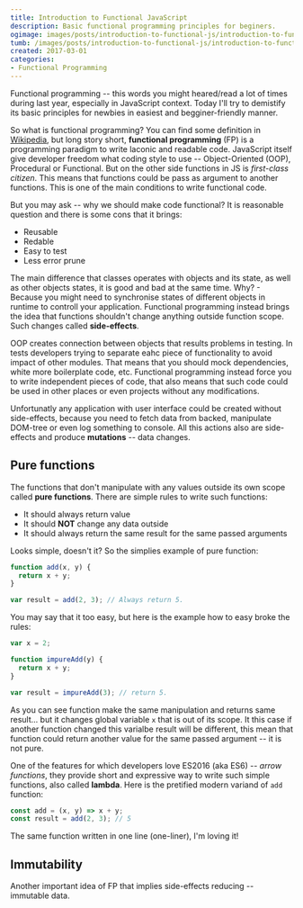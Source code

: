 ```yaml
---
title: Introduction to Functional JavaScript
description: Basic functional programming principles for beginers.
ogimage: images/posts/introduction-to-functional-js/introduction-to-functional-js-og.jpg
tumb: /images/posts/introduction-to-functional-js/introduction-to-functional-js
created: 2017-03-01
categories:
- Functional Programming
---
```

Functional programming -- this words you might heared/read a lot of times during last year, especially in JavaScript context. Today I'll try to demistify its basic principles for newbies in easiest and begginer-friendly manner.

So what is functional programming? You can find some definition in [Wikipedia](https://en.wikipedia.org/wiki/Functional_programming), but long story short, **functional programming** (FP) is a programming paradigm to write laconic and readable code. JavaScript itself give developer freedom what coding style to use -- Object-Oriented (OOP), Procedural or Functional. But on the other side functions in JS is _first-class citizen_. This means that functions could be pass as argument to another functions. This is one of the main conditions to write functional code.

But you may ask -- why we should make code functional? It is reasonable question and there is some cons that it brings:

- Reusable
- Redable
- Easy to test
- Less error prune

The main difference that classes operates with objects and its state, as well as other objects states, it is good and bad at the same time. Why? - Because you might need to synchronise states of different objects in runtime to controll your application. Functional programming instead brings the idea that functions shouldn't change anything outside function scope. Such changes called **side-effects**.

OOP creates connection between objects that results problems in testing. In tests developers trying to separate eahc piece of functionality to avoid impact of other modules. That means that you should mock dependencies, white more boilerplate code, etc. Functional programming instead force you to write independent pieces of code, that also means that such code could be used in other places or even projects without any modifications.

Unfortunatly any application with user interface could be created without side-effects, because you need to fetch data from backed, manipulate DOM-tree or even log something to console. All this actions also are side-effects and produce **mutations** -- data changes.

## Pure functions
The functions that don't manipulate with any values outside its own scope called **pure functions**. There are simple rules to write such functions:

- It should always return value
- It should **NOT** change any data outside
- It should always return the same result for the same passed arguments

Looks simple, doesn't it? So the simplies example of pure function:

```js
function add(x, y) {
  return x + y;
}

var result = add(2, 3); // Always return 5.
```

You may say that it too easy, but here is the example how to easy broke the rules:

```js
var x = 2;

function impureAdd(y) {
  return x + y;
}

var result = impureAdd(3); // return 5.
```

As you can see function make the same manipulation and returns same result... but it changes global variable `x` that is out of its scope. It this case if another function changed this varialbe result will be different, this mean that function could return another value for the same passed argument -- it is not pure.

One of the features for which developers love ES2016 (aka ES6) -- _arrow functions_, they provide short and expressive way to write such simple functions, also called **lambda**. Here is the pretified modern variand of `add` function:

```js
const add = (x, y) => x + y;
const result = add(2, 3); // 5
```

The same function written in one line (one-liner), I'm loving it!

## Immutability
Another important idea of FP that implies side-effects reducing -- immutable data.
